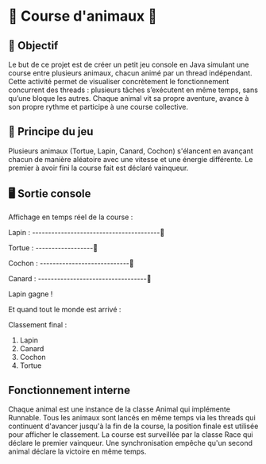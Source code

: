# 🎌 Course d'animaux 🎌

## 🎯 Objectif
Le but de ce projet est de créer un petit jeu console en Java simulant une course entre plusieurs animaux, chacun animé par un thread indépendant.
Cette activité permet de visualiser concrètement le fonctionnement concurrent des threads : plusieurs tâches s’exécutent en même temps, sans qu’une bloque les autres.
Chaque animal vit sa propre aventure, avance à son propre rythme et participe à une course collective.

## 📓 Principe du jeu
Plusieurs animaux (Tortue, Lapin, Canard, Cochon) s'élancent en avançant chacun de manière aléatoire avec une vitesse et une énergie différente.
Le premier à avoir fini la course fait est déclaré vainqueur.

## 🖥 Sortie console 
Affichage en temps réel de la course :

Lapin : ----------------------------------------🐇

Tortue : ------------------🐢

Cochon : ----------------------------🐖

Canard : ----------------------------------🪿

Lapin gagne !

Et quand tout le monde est arrivé :

Classement final :
1. Lapin
2. Canard
3. Cochon
4. Tortue

## Fonctionnement interne

Chaque animal est une instance de la classe Animal qui implémente Runnable.
Tous les animaux sont lancés en même temps via les threads qui continuent d'avancer jusqu'à la fin de la course, 
la position finale est utilisée pour afficher le classement.
La course est surveillée par la classe Race qui déclare le premier vainqueur.
Une synchronisation empêche qu'un second animal déclare la victoire en même temps.